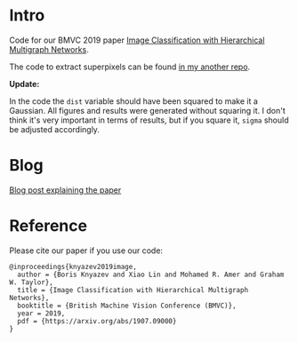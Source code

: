 # Intro

Code for our BMVC 2019 paper [Image Classification with Hierarchical Multigraph Networks](https://arxiv.org/abs/1907.09000).

The code to extract superpixels can be found [in my another repo](https://github.com/bknyaz/graph_attention_pool).

**Update:**

In the code the `dist` variable should have been squared to make it a Gaussian. All figures and results were generated without squaring it. I don't think it's very important in terms of results, but if you square it, `sigma` should be adjusted accordingly.

# Blog

[Blog post explaining the paper](https://towardsdatascience.com/can-we-do-better-than-convolutional-neural-networks-46ed90fed807)

# Reference

Please cite our paper if you use our code:

```
@inproceedings{knyazev2019image,
  author = {Boris Knyazev and Xiao Lin and Mohamed R. Amer and Graham W. Taylor},
  title = {Image Classification with Hierarchical Multigraph Networks},
  booktitle = {British Machine Vision Conference (BMVC)},
  year = 2019,
  pdf = {https://arxiv.org/abs/1907.09000}
}
```
